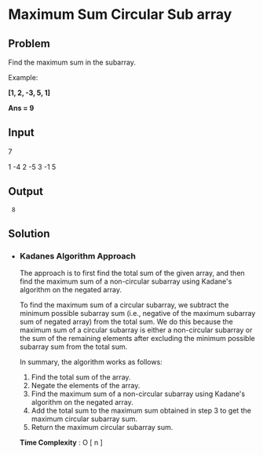 # Maximum Sum Circular Sub array

## Problem

Find the maximum sum in the subarray.

Example:  

**[1, 2, -3, 5, 1]**

**Ans = 9**

## Input
	
7

1 -4 2 -5 3 -1 5

## Output
	
`` 8``

## Solution

- ### Kadanes Algorithm Approach

	The approach is to first find the total sum of the given array, and then find the maximum sum of a non-circular subarray using Kadane's algorithm on the negated array.

	To find the maximum sum of a circular subarray, we subtract the minimum possible subarray sum (i.e., negative of the maximum subarray sum of negated array) from the total sum. We do this because the maximum sum of a circular subarray is either a non-circular subarray or the sum of the remaining elements after excluding the minimum possible subarray sum from the total sum.

	In summary, the algorithm works as follows:

	1.  Find the total sum of the array.
	2.  Negate the elements of the array.
	3.  Find the maximum sum of a non-circular subarray using Kadane's algorithm on the negated array.
	4.  Add the total sum to the maximum sum obtained in step 3 to get the maximum circular subarray sum.
	5.  Return the maximum circular subarray sum.	
	
	**Time Complexity** : O [ n ]
